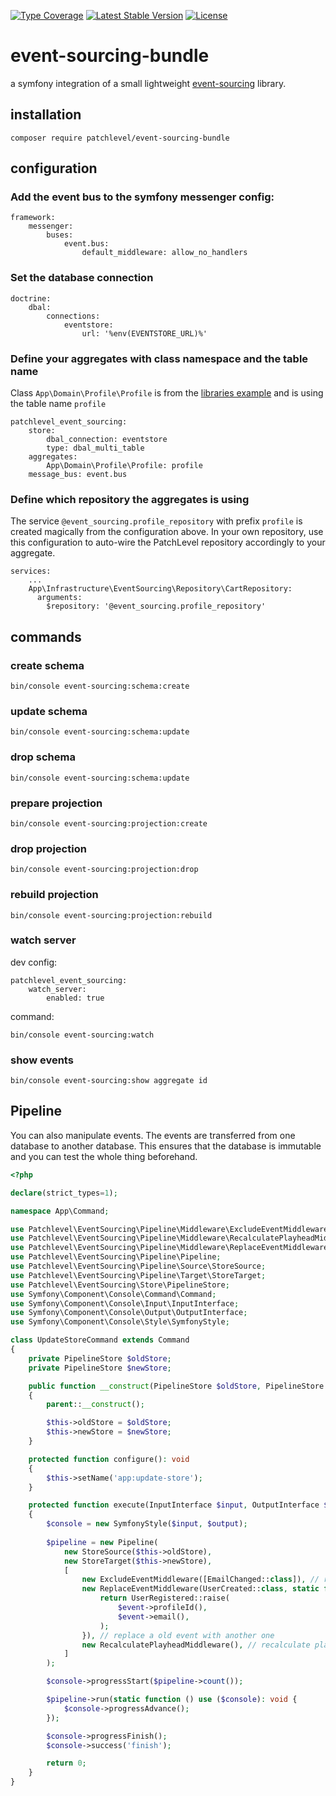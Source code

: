 [![Type Coverage](https://shepherd.dev/github/patchlevel/event-sourcing-bundle/coverage.svg)](https://shepherd.dev/github/patchlevel/event-sourcing-bundle)
[![Latest Stable Version](https://poser.pugx.org/patchlevel/event-sourcing-bundle/v)](//packagist.org/packages/patchlevel/event-sourcing-bundle)
[![License](https://poser.pugx.org/patchlevel/event-sourcing-bundle/license)](//packagist.org/packages/patchlevel/event-sourcing-bundle)

# event-sourcing-bundle

a symfony integration of a small lightweight [event-sourcing](https://github.com/patchlevel/event-sourcing) library.

## installation

```
composer require patchlevel/event-sourcing-bundle
```

## configuration

### Add the event bus to the symfony messenger config:
```
framework:
    messenger:
        buses:
            event.bus:
                default_middleware: allow_no_handlers
```

### Set the database connection 
```
doctrine:
    dbal:
        connections:
            eventstore:
                url: '%env(EVENTSTORE_URL)%'
```

### Define your aggregates with class namespace and the table name

Class `App\Domain\Profile\Profile` is from the [libraries example](https://github.com/patchlevel/event-sourcing#define-aggregates) and is using the table name `profile` 

```
patchlevel_event_sourcing:
    store:
        dbal_connection: eventstore
        type: dbal_multi_table
    aggregates:
        App\Domain\Profile\Profile: profile
    message_bus: event.bus
```

### Define which repository the aggregates is using

The service `@event_sourcing.profile_repository` with prefix `profile` is created magically from the configuration above. 
In your own repository, use this configuration to auto-wire the PatchLevel repository accordingly to your aggregate. 

```
services:
    ...
    App\Infrastructure\EventSourcing\Repository\CartRepository:
      arguments:
        $repository: '@event_sourcing.profile_repository'
```

## commands

### create schema

```
bin/console event-sourcing:schema:create
```

### update schema

```
bin/console event-sourcing:schema:update
```

### drop schema

```
bin/console event-sourcing:schema:update
```

### prepare projection

```
bin/console event-sourcing:projection:create
```

### drop projection

```
bin/console event-sourcing:projection:drop
```

### rebuild projection

```
bin/console event-sourcing:projection:rebuild
```

### watch server

dev config:

```
patchlevel_event_sourcing:
    watch_server:
        enabled: true
```

command:

```
bin/console event-sourcing:watch
```

### show events

```
bin/console event-sourcing:show aggregate id
```

## Pipeline

You can also manipulate events. The events are transferred from one database to another database. 
This ensures that the database is immutable and you can test the whole thing beforehand.

```php
<?php

declare(strict_types=1);

namespace App\Command;

use Patchlevel\EventSourcing\Pipeline\Middleware\ExcludeEventMiddleware;
use Patchlevel\EventSourcing\Pipeline\Middleware\RecalculatePlayheadMiddleware;
use Patchlevel\EventSourcing\Pipeline\Middleware\ReplaceEventMiddleware;
use Patchlevel\EventSourcing\Pipeline\Pipeline;
use Patchlevel\EventSourcing\Pipeline\Source\StoreSource;
use Patchlevel\EventSourcing\Pipeline\Target\StoreTarget;
use Patchlevel\EventSourcing\Store\PipelineStore;
use Symfony\Component\Console\Command\Command;
use Symfony\Component\Console\Input\InputInterface;
use Symfony\Component\Console\Output\OutputInterface;
use Symfony\Component\Console\Style\SymfonyStyle;

class UpdateStoreCommand extends Command
{
    private PipelineStore $oldStore;
    private PipelineStore $newStore;

    public function __construct(PipelineStore $oldStore, PipelineStore $newStore)
    {
        parent::__construct();

        $this->oldStore = $oldStore;
        $this->newStore = $newStore;
    }

    protected function configure(): void
    {
        $this->setName('app:update-store');
    }

    protected function execute(InputInterface $input, OutputInterface $output): int
    {
        $console = new SymfonyStyle($input, $output);
    
        $pipeline = new Pipeline(
            new StoreSource($this->oldStore),
            new StoreTarget($this->newStore),
            [
                new ExcludeEventMiddleware([EmailChanged::class]), // remove a event type
                new ReplaceEventMiddleware(UserCreated::class, static function (UserCreated $event) {
                    return UserRegistered::raise(
                        $event->profileId(),
                        $event->email(),
                    );
                }), // replace a old event with another one
                new RecalculatePlayheadMiddleware(), // recalculate playhead (because we remove an event type)
            ]
        );

        $console->progressStart($pipeline->count());

        $pipeline->run(static function () use ($console): void {
            $console->progressAdvance();
        });

        $console->progressFinish();
        $console->success('finish');

        return 0;
    }
}
```
